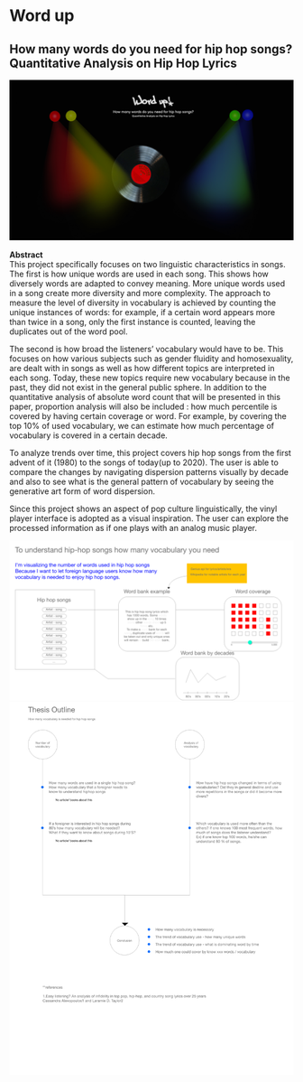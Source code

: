 <h1> Word up</h1>
<h2>How many words do you need for hip hop songs?
  <br>Quantitative Analysis on Hip Hop Lyrics</h2>
  
<img src='./preview.png'>

**Abstract**<br>
This project specifically focuses on two linguistic characteristics in songs. The first is how unique words are used in each song. This shows how diversely words are adapted to convey meaning. More unique words used in a song create more diversity and more complexity. The approach to measure the level of diversity in vocabulary is achieved by counting the unique instances of words: for example, if a certain word appears more than twice in a song, only the first instance is counted,  leaving the duplicates out of the word pool. 

The second is how broad the listeners’ vocabulary would have to be. This focuses on how various subjects such as gender fluidity and homosexuality, are dealt with in songs as well as how different topics are interpreted in each song.  Today, these new topics require new vocabulary because in the past, they did not exist in the general public sphere. In addition to the quantitative analysis of absolute word count that will be presented in this paper, proportion analysis will  also be included : how much percentile is covered by having certain coverage or word. For example, by covering the top 10% of used vocabulary, we can estimate how much percentage of vocabulary is covered in a certain decade. 

To analyze trends over time, this project covers hip hop songs from the first advent of it (1980) to the songs of today(up to 2020). The user is able to compare the changes by navigating dispersion patterns visually by decade and also to see what is the general pattern of vocabulary by seeing the generative art form of word dispersion. 

Since this project shows an aspect of pop culture linguistically, the vinyl player interface is adopted as a visual inspiration. The user can explore the processed information as if one plays with an analog music player.



<img src ='./img/Mindmap.png'>

<img src='./img/outline.png'>
